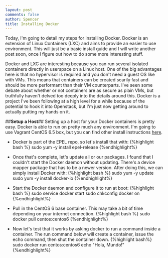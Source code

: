 ```yaml
---
layout: post
comments: false
author: Spencer
title: Installing Docker
---
```


Today, I'm going to detail my steps for installing Docker. Docker is an extension of Linux Containers (LXC) and aims to provide an easier to use environment. This will just be a basic install guide and I will write another post soon, once I figure out how to do some more interesting stuff.

Docker and LXC are interesting because you can run several isolated containers directly in userspace on a Linux host. One of the big advantages here is that no hypervisor is required and you don't need a guest OS like with VMs. This means that containers can be created scarily fast and should be more performant than their VM counterparts. I've seen some debate about whether or not containers are as secure as plain VMs, but truthfully haven't delved too deeply into the details around this. Docker is a project I've been following at a high level for a while because of the potential to hook it into Openstack, but I'm just now getting around to actually putting my hands on it.

##**Setup a Host**##
Setting up a host for your Docker containers is pretty easy. Docker is able to run on pretty much any environment. I'm going to use Vagrant CentOS 6.5 box, but you can find other install instructions [here](https://docs.docker.com/installation/#installation).

* Docker is part of the EPEL repo, so let's install that with:
{%highlight bash %}
sudo yum -y install epel-release
{%endhighlight%} 

* Once that's complete, let's update all or our packages. I found that I couldn't start the Docker daemon without updating. There's a device mapper package that has to be a newer version. After doing this, we can simply install Docker with:
{%highlight bash %}
sudo yum -y update
sudo yum -y install docker-io
{%endhighlight%} 

* Start the Docker daemon and configure it to run at boot:
{%highlight bash %}
sudo service docker start
sudo chkconfig docker on
{%endhighlight%}

* Pull in the CentOS 6 base container. This may take a bit of time depending on your internet connection.
{%highlight bash %}
sudo docker pull centos:centos6
{%endhighlight%}

* Now let's test that it works by asking docker to run a command inside a container. The run command below will create a container, issue the echo command, then shut the container down.
{%highlight bash%}
sudo docker run centos:centos6 echo "Hola, Mundo!"
{%endhighlight%}